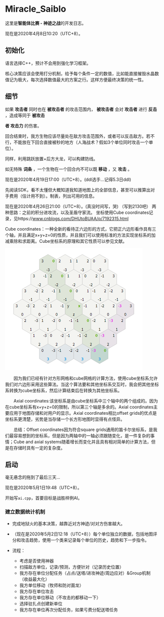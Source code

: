 # Miracle_Saiblo

这里是**智能体比赛 - 神迹之战**的开发日志。

现在是2020年4月8日10:20（UTC+8）。

## 初始化

语言选择C++，预计不会用到强化学习框架。

核心决策应该会使用打分机制，给予每个条件一定的数值，比如能直接摧毁水晶数值记为极大，每次选择数值最大的方案之行。这样方便最终决策的统一性。

## 细节

如果 **攻击者** 同时也在 **被攻击者** 的攻击范围内， **被攻击者** 会对 **攻击者** 进行 **反击** ，造成等同于 **被攻击**

**者 攻击力** 的伤害。

回合结束时，我方生物应该尽量处在敌方攻击范围外，或者可以反击敌方。若不行，不能放在下回合直接被秒的地方（人海战术？假如3个单位同时攻击一个单位）。

同样，利用跳跃放置+后方大龙，可以构建防线。

如无特殊 **词条** ，一个生物在一个回合内不可以既 **移动** ，又 **攻击** 。

现在是2020年4月19日17:00（UTC+8）。(ddl选手...记得5.3日ddl)

先阅读SDK，看不太懂但大概知道我知道地图上的全部信息，甚至可以推算出对手费用（估计用不到）。制表，列出可用的信息。

现在是2020年4月26日21:00（UTC+8）。(真没时间写，哭)
（写到2130吧）
两种思路：之前的积分进攻流，以及圣盾守家流。
坐标使用Cube coordinates记录，见https://www.cnblogs.com/DHUtoBUAA/p/7192315.html

Cube coordinates：一种全新的看待正六边形的方式，它把正六边形看作具有三个轴，并且满足x+y+z=0的性质，并且我们可以使用标准的方法实现坐标系的加减乘除和求距离。Cube坐标系的原理和其它性质可以参见文献。

![img](README.assets/932612-20170716223955707-709983475.png)

　　因为我们已经有针对方形网格和cube网格的计算方法，使用cube坐标系允许我们对六边形采用这些算法。当这个算法要和其他坐标系交互时，我会把其他坐标系转换为cube坐标系，然后计算结束后在转换为其他坐标系。

　　Axial coordinates:该坐标系是由cube坐标系中三个轴中的两个组成的。因为在cube坐标系有x+y+z=0的限制，所以第三个轴是多余的。Axial coordinates主要应用于地图存储和对用户的显示。Axial coordinates相比offset grids的优点是坐标系更清楚，劣势是当存储一个长方形地图时显得有点怪异。

　　总结：Offset coordinates因为符合square grids通用的笛卡尔坐标系，是我们最容易想到的坐标系，但是因为两轴中的一轴必须跟随变化，是一件复杂的事情；Cube and axial systems随着增长而变化并且具有相对简单的计算方法，但是在存储时具有一定的复杂度。

## 启动

毫无悬念的拖到了最后三天...

现在是2020年5月1日19:48（UTC+8）。

开始写```ai.cpp```，首要目标是战胜样例AI。

### 建立数据统计机制

- 完成地狱火的基本决策，越靠近对方神迹/对对方伤害越大。

- （现在是2020年5月2日12:18（UTC+8））每个单位独立的数据，包括地图评分和攻击趋势，使用一个类来记录每个单位的历史，趋势和下一步指令。
- 流程：
  - 考虑是否使用神器
  - 扫描敌方单位，记录/预测，方便针对（记录历史位置）
  - 我方存在单位分配任务（占点/送塔/进攻神迹/周边应对）&Group机制（收益最大化）
  - 我方单位移动（牧师和防对面龙）
  - 我方存在单位攻击
  - 我方存在单位移动（不攻击的都移动一下）
  - 选择驻扎点创建新单位
  - 我方存在单位再次分配任务，如果亏费分配送塔任务

